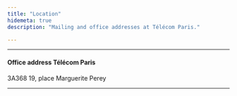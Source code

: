 ```yaml
---
title: "Location"
hidemeta: true
description: "Mailing and office addresses at Télécom Paris."

---
```


---

<!-- #### Mailing address

Department of Subject
University of Place
Street
City, State, Zip

--- -->

#### Office address Télécom Paris

3A368
19, place Marguerite Perey

---

<!-- #### Office location

<iframe src="https://www.google.com/maps/embed?pb=!1m18!1m12!1m3!1d203668.66166295038!2d-122.06180807362631!3d37.09743194165668!2m3!1f0!2f0!3f0!3m2!1i1024!2i768!4f13.1!3m3!1m2!1s0x808e4174e5b57475%3A0x97880f47ac591627!2sDepartment%20of%20Economics!5e0!3m2!1sen!2sus!4v1686026390720!5m2!1sen!2sus" width="700" height="500" style="border:0;" allowfullscreen="" loading="lazy"></iframe> -->


